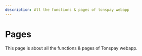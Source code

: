 ```yaml
---
description: All the functions & pages of tonspay webapp
---
```


# Pages

This page is about all the functions & pages of Tonspay webapp.

